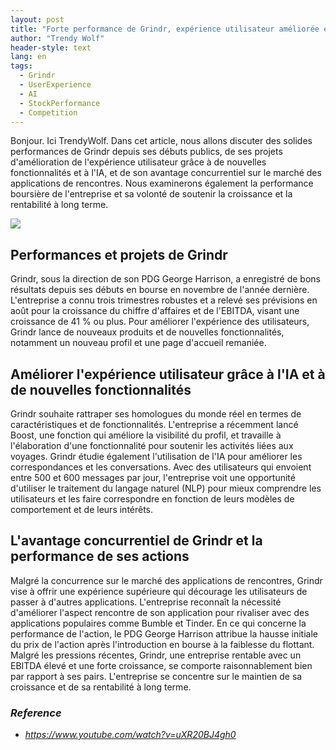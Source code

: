 ```yaml
---
layout: post
title: "Forte performance de Grindr, expérience utilisateur améliorée et avantage concurrentiel sur le marché des applications de rencontres"
author: "Trendy Wolf"
header-style: text
lang: en
tags:
  - Grindr
  - UserExperience
  - AI
  - StockPerformance
  - Competition
---
```


Bonjour. Ici TrendyWolf. Dans cet article, nous allons discuter des solides performances de Grindr depuis ses débuts publics, de ses projets d'amélioration de l'expérience utilisateur grâce à de nouvelles fonctionnalités et à l'IA, et de son avantage concurrentiel sur le marché des applications de rencontres. Nous examinerons également la performance boursière de l'entreprise et sa volonté de soutenir la croissance et la rentabilité à long terme.

<img
    src="https://i.ytimg.com/vi/uXR20BJ4gh0/hqdefault.jpg"
/>


## Performances et projets de Grindr
Grindr, sous la direction de son PDG George Harrison, a enregistré de bons résultats depuis ses débuts en bourse en novembre de l'année dernière. L'entreprise a connu trois trimestres robustes et a relevé ses prévisions en août pour la croissance du chiffre d'affaires et de l'EBITDA, visant une croissance de 41 % ou plus. Pour améliorer l'expérience des utilisateurs, Grindr lance de nouveaux produits et de nouvelles fonctionnalités, notamment un nouveau profil et une page d'accueil remaniée.

## Améliorer l'expérience utilisateur grâce à l'IA et à de nouvelles fonctionnalités
Grindr souhaite rattraper ses homologues du monde réel en termes de caractéristiques et de fonctionnalités. L'entreprise a récemment lancé Boost, une fonction qui améliore la visibilité du profil, et travaille à l'élaboration d'une fonctionnalité pour soutenir les activités liées aux voyages. Grindr étudie également l'utilisation de l'IA pour améliorer les correspondances et les conversations. Avec des utilisateurs qui envoient entre 500 et 600 messages par jour, l'entreprise voit une opportunité d'utiliser le traitement du langage naturel (NLP) pour mieux comprendre les utilisateurs et les faire correspondre en fonction de leurs modèles de comportement et de leurs intérêts.

## L'avantage concurrentiel de Grindr et la performance de ses actions
Malgré la concurrence sur le marché des applications de rencontres, Grindr vise à offrir une expérience supérieure qui décourage les utilisateurs de passer à d'autres applications. L'entreprise reconnaît la nécessité d'améliorer l'aspect rencontre de son application pour rivaliser avec des applications populaires comme Bumble et Tinder. En ce qui concerne la performance de l'action, le PDG George Harrison attribue la hausse initiale du prix de l'action après l'introduction en bourse à la faiblesse du flottant. Malgré les pressions récentes, Grindr, une entreprise rentable avec un EBITDA élevé et une forte croissance, se comporte raisonnablement bien par rapport à ses pairs. L'entreprise se concentre sur le maintien de sa croissance et de sa rentabilité à long terme.


### _Reference_
- _https://www.youtube.com/watch?v=uXR20BJ4gh0_


